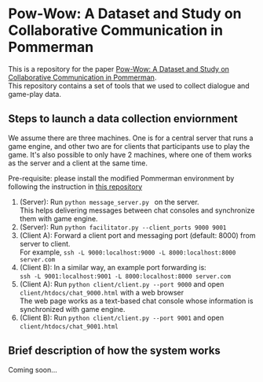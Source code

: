 # Pow-Wow: A Dataset and Study on Collaborative Communication in Pommerman
This is a repository for the paper [Pow-Wow: A Dataset and Study on Collaborative Communication in Pommerman](http://example.com).  
This repository contains a set of tools that we used to collect dialogue and game-play data.

## Steps to launch a data collection enviornment
We assume there are three machines. One is for a central server that runs a game engine, and other two are for clients that participants use to play the game.
It's also possible to only have 2 machines, where one of them works as the server and a client at the same time.

Pre-requisite: please install the modified Pommerman environment by following the instruction in [this repository](https://github.com/takuma-ynd/pommerman-network/tree/multi-play-over-network)

1. (Server): Run `python message_server.py ` on the server.  
This helps delivering messages between chat consoles and synchronize them with game engine.
2. (Server): Run `python facilitator.py --client_ports 9000 9001`
3. (Client A): Forward a client port and messaging port (default: 8000) from server to client.  
For example, `ssh -L 9000:localhost:9000 -L 8000:localhost:8000 server.com`
4. (Client B): In a similar way, an example port forwarding is:  
`ssh -L 9001:localhost:9001 -L 8000:localhost:8000 server.com`
5. (Client A): Run `python client/client.py --port 9000` and open `client/htdocs/chat_9000.html` with a web browser  
The web page works as a text-based chat console whose information is synchronized with game engine.
6. (Client B): Run `python client/client.py --port 9001` and open `client/htdocs/chat_9001.html`

## Brief description of how the system works
Coming soon...
